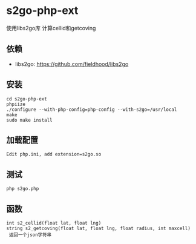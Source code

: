 s2go-php-ext
======

使用libs2go库 计算cellid和getcoving

依赖
------

* libs2go: https://github.com/fieldhood/libs2go

安装
------

```
cd s2go-php-ext
phpiize
./configure --with-php-config=php-config --with-s2go=/usr/local
make
sudo make install
```

加载配置
------
```
Edit php.ini, add extension=s2go.so
```

测试
------
```
php s2go.php
```

函数
------
```
int s2_cellid(float lat, float lng)
string s2_getcoving(float lat, float lng, float radius, int maxcell)  返回一个json字符串
```
